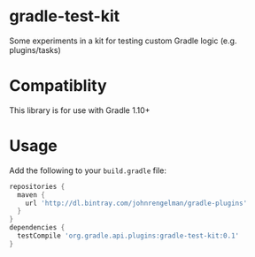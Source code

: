 gradle-test-kit
===============

Some experiments in a kit for testing custom Gradle logic (e.g. plugins/tasks)

Compatiblity
============

This library is for use with Gradle 1.10+

Usage
=====

Add the following to your `build.gradle` file:

```groovy
repositories {
  maven {
    url 'http://dl.bintray.com/johnrengelman/gradle-plugins'
  }
}
dependencies {
  testCompile 'org.gradle.api.plugins:gradle-test-kit:0.1'
}
```